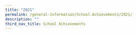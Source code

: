 ```yaml
---
title: "2021"
permalink: /general-information/School-Achievements/2021/
description: ""
third_nav_title: School Achievements
---
```

